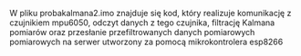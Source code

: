 W pliku probakalmana2.imo znajduje się kod, który realizuje komunikację z czujnikiem mpu6050, odczyt danych z tego czujnika, filtrację Kalmana pomiarów oraz przesłanie przefiltrowanych danych pomiarowych pomiarowych na serwer utworzony za pomocą mikrokontrolera esp8266  

